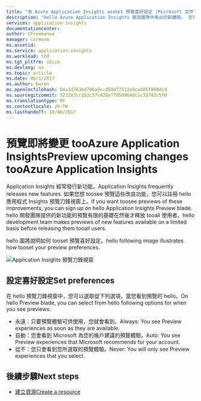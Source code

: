 ```yaml
---
title: "為 Azure Application Insights aaaSet 預覽喜好設定 |Microsoft 文件"
description: "hello Azure Application Insights 開發團隊中推出的新體驗。 您可以設定您想要的新體驗 toopreview hello Azure 入口網站。"
services: application-insights
documentationcenter: 
author: CFreemanwa
manager: carmonm
ms.assetid: 
ms.service: application-insights
ms.workload: tbd
ms.tgt_pltfrm: ibiza
ms.devlang: na
ms.topic: article
ms.date: 06/1/2017
ms.author: bwren
ms.openlocfilehash: 04a1d763bd706a9cc050d72512a8ca405f980dc4
ms.sourcegitcommit: 523283cc1b3c37c428e77850964dc1c33742c5f0
ms.translationtype: MT
ms.contentlocale: zh-TW
ms.lasthandoff: 10/06/2017
---
```

# <a name="preview-upcoming-changes-tooazure-application-insights"></a><span data-ttu-id="4a023-104">預覽即將變更 tooAzure Application Insights</span><span class="sxs-lookup"><span data-stu-id="4a023-104">Preview upcoming changes tooAzure Application Insights</span></span> 

<span data-ttu-id="4a023-105">Application Insights 經常發行新功能。</span><span class="sxs-lookup"><span data-stu-id="4a023-105">Application Insights frequently releases new features.</span></span> <span data-ttu-id="4a023-106">如果您想 toosee 預覽這些改良功能，您可以註冊 hello 應用程式 Insights 預覽刀鋒視窗上。</span><span class="sxs-lookup"><span data-stu-id="4a023-106">If you want toosee previews of these improvements, you can sign up on hello Application Insights Preview blade.</span></span>  <span data-ttu-id="4a023-107">hello 開發團隊提供的新功能的預覽有限的基礎在然後才釋放 tooall 使用者。</span><span class="sxs-lookup"><span data-stu-id="4a023-107">hello development team makes previews of new features available on a limited basis before releasing them tooall users.</span></span> 

<span data-ttu-id="4a023-108">hello 圖將說明如何 tooset 預覽喜好設定。</span><span class="sxs-lookup"><span data-stu-id="4a023-108">hello following image illustrates how tooset your preview preferences.</span></span>

![Application Insights 預覽刀鋒視窗](./media/app-insights-preview/preview.png)

## <a name="set-preferences"></a><span data-ttu-id="4a023-110">設定喜好設定</span><span class="sxs-lookup"><span data-stu-id="4a023-110">Set preferences</span></span>

<span data-ttu-id="4a023-111">在 hello 預覽刀鋒視窗中，您可以選取從下列選項，當您看到預覽的 hello。</span><span class="sxs-lookup"><span data-stu-id="4a023-111">On hello Preview blade, you can select from hello following options for when you see previews.</span></span>

- <span data-ttu-id="4a023-112">永遠：只要預覽體驗可供使用，您就會看到。</span><span class="sxs-lookup"><span data-stu-id="4a023-112">Always: You see Preview experiences as soon as they are available.</span></span>
- <span data-ttu-id="4a023-113">自動：您會看到 Microsoft 為您的帳戶建議的預覽體驗。</span><span class="sxs-lookup"><span data-stu-id="4a023-113">Auto: You see Preview experiences that Microsoft recommends for your account.</span></span> 
- <span data-ttu-id="4a023-114">從不：您只會看到您所選取的預覽體驗。</span><span class="sxs-lookup"><span data-stu-id="4a023-114">Never: You will only see Preview experiences that you select.</span></span> 

## <a name="next-steps"></a><span data-ttu-id="4a023-115">後續步驟</span><span class="sxs-lookup"><span data-stu-id="4a023-115">Next steps</span></span>

- [<span data-ttu-id="4a023-116">建立資源</span><span class="sxs-lookup"><span data-stu-id="4a023-116">Create a resource</span></span>](app-insights-create-new-resource.md)
